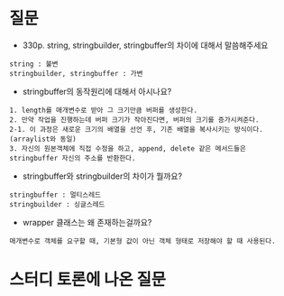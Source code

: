 # 질문

- 330p. string, stringbuilder, stringbuffer의 차이에 대해서 말씀해주세요

```
string : 불변
stringbuilder, stringbuffer : 가변
```

- stringbuffer의 동작원리에 대해서 아시나요?

```
1. length를 매개변수로 받아 그 크기만큼 버퍼를 생성한다.
2. 만약 작업을 진행하는데 버퍼 크기가 작아진다면, 버퍼의 크기를 증가시켜준다.
2-1. 이 과정은 새로운 크기의 배열을 선언 후, 기존 배열을 복사시키는 방식이다. (arraylist와 동일)
3. 자신의 원본객체에 직접 수정을 하고, append, delete 같은 메서드들은 stringbuffer 자신의 주소를 반환한다.
```

- stringbuffer와 stringbuilder의 차이가 뭘까요?

```
stringbuffer : 멀티스레드
stringbuilder : 싱글스레드
```

- wrapper 클래스는 왜 존재하는걸까요?

```
매개변수로 객체를 요구할 때, 기본형 값이 아닌 객체 형태로 저장해야 할 때 사용된다.
```

# 스터디 토론에 나온 질문